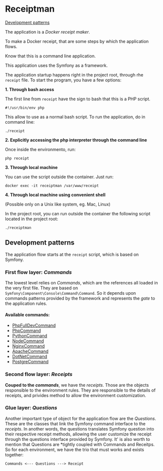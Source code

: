 # Receiptman

[Development patterns](#Development-patterns)

The application is a *Docker receipt maker*.

To make a Docker receipt, that are some steps by which the application flows.

Know that this is a command line application.

This application uses the Symfony as a framework.

The application startup happens right in the project root, through rhe `receipt` file. To start the program, you have a few options:

**1. Through bash access**

The first line from `receipt` have the sign to bash that this is a PHP script.

```
#!/usr/bin/env php
```

This allow to use as a normal bash script. To run the application, do in command line:

```
./receipt
```

**2. Explicitly accessing the php interpreter through the command line**

Once inside the environmento, run:

```
php receipt
```

**3. Through local machine**

You can use the script outside the container. Just run:

```
docker exec -it receiptman /var/www/receipt
```
**4. Through local machine using convenient shell**

(Possible only on a Unix like system, eg. Mac, Linux)

In the project root, you can run outside the container the following script located in the project root:
```
./receiptman
```

## Development patterns

The application flow starts at the `receipt` script, which is based on Symfony.

### First flow layer: *Commands*

The lowest level relies on *Commands*, which are the references all loaded in the very first file. They are based on `Symfony\Component\Console\Command\Command`. So it depends upon commands patterns provided by the framework and represents the *gate* to the application rules.

#### Available commands:

* [PhpFullDevCommand](www/src/Command/PhpCommand.php)
* [PhpCommand](www/src/Command/PhpCommand.php)
* [PythonCommand](www/src/Command/PythonCommand.php)
* [NodeCommand](www/src/Command/NodeCommand.php)
* [NginxCommand](www/src/Command/NginxCommand.php)
* [ApacheCommand](www/src/Command/ApacheCommand.php)
* [DotNetCommand](www/src/Command/DotNetCommand.php)
* [PostgreCommand](www/src/Command/PostgreCommand.php)

### Second flow layer: *Receipts*

**Couped to the *commands***, we have the *receipts*. Those are the objects responsible to the environment rules. They are responsible to the details of receipts, and privides method to allow the environment customization.

### Glue layer: *Questions*

Another important type of object for the application flow are the *Questions*. These are the classes that link the Symfony command interface to the *receipts*. In another words, the questions translates Symfony question into their respective receipt methods, allowing the user customize the receipt through the questions interface provided by Symfony. It' is also worth to mention that Questions are *tightly coupled with Commands and Receitps. So for each environment, we have the trio that must works and exists together:

```
Commands <--- Questions ---> Receipt
```
